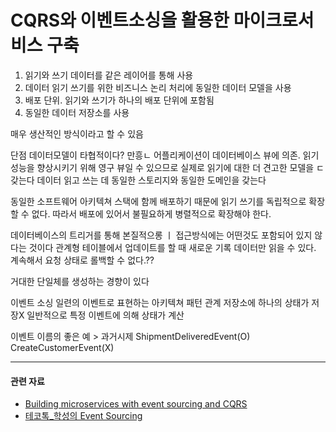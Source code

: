 # CQRS와 이벤트소싱을 활용한 마이크로서비스 구축

1. 읽기와 쓰기 데이터를 같은 레이어를 통해 사용
2. 데이터 읽기 쓰기를 위한 비즈니스 논리 처리에 동일한 데이터 모델을 사용
3. 배포 단위. 읽기와 쓰기가 하나의 배포 단위에 포함됨
4. 동일한 데이터 저장소를 사용

매우 생산적인 방식이라고 할 수 있음

단점
데이터모델이 타협적이다?
만흥ㄴ 어플리케이션이 데이터베이스 뷰에 의존. 읽기 성능을 향상시키기 위해 영구 뷰일 수 있으므로
실제로 읽기에 대한 더 견고한 모델을 ㄷ갖는다
데이터 읽고 쓰는 데 동일한 스토리지와 동일한 도메인을 갖는다

동일한 소프트웨어 아키텍쳐 스택에 함께 배포하기 때문에 읽기 쓰기를 독립적으로 확장할 수 없다.
따라서 배포에 있어서 불필요하게 병렬적으로 확장해야 한다.

데이터베이스의 트리거를 통해 본질적으롱 ㅣ 접근방식에는 어떤것도 포함되어 있지 않다는 것이다
관계형 테이블에서 업데이트를 할 때 새로운 기록 데이터만 읽을 수 있다. 계속해서 요청 상태로 롤백할 수 없다.??

거대한 단일체를 생성하는 경향이 있다

이벤트 소싱
일련의 이벤트로 표현하는 아키텍쳐 패턴
관계 저장소에 하나의 상태가 저장X
일반적으로 특정 이벤트에 의해 상태가 계산

이벤트 이름의 좋은 예 > 과거시제
ShipmentDeliveredEvent(O)
CreateCustomerEvent(X)





---
#### 관련 자료

- [Building microservices with event sourcing and CQRS](https://youtu.be/A0goyZ9F4bg?si=78R5nZVUe1cuighx)
- [테코톡_학성의 Event Sourcing](https://youtu.be/wJqHFpRmkmw?si=wijczuV2ol63Gr4Z)